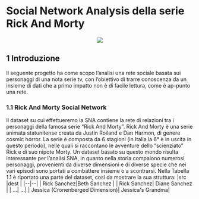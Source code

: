 # Social Network Analysis della serie Rick And Morty
<p align="center">
  <img src="https://github.com/Simone-Scalella/networkxProject/blob/main/img_readme/logo.png">
</p>

## 1	Introduzione
Il seguente progetto ha come scopo l’analisi una rete sociale basata sui personaggi di una nota serie tv, con l’obiettivo di trarre conoscenza da un insieme di dati che a primo impatto non è di facile lettura, come è ap-punto una rete.

### 1.1	Rick And Morty Social Network
Il dataset su cui effettueremo la SNA contiene la rete di relazioni tra i personaggi della famosa serie “Rick And Morty”.
Rick And Morty è una serie animata statunitense creata da Justin Roiland e Dan Harmon, di genere cosmic horror. La serie è composta da 6 stagioni (in Italia la 6° è in uscita in questo periodo), nelle quali si raccontano le avventure dello “scienziato” Rick e di suo nipote Morty.
Un dataset basato su questo mondo risulta interessante per l’analisi SNA, in quanto nella storia compaiono numerosi personaggi, provenienti da diverse dimensioni e di diverse specie che nei vari episodi sono portati a combattere insieme o a scontrarsi.
Nella Tabella 1.1 è riportato una parte del dataset, così da mostrare la sua struttura:
|src  |dest  |
|--|--|
|  Rick Sanchez|Beth Sanchez  |
|  Rick Sanchez| Diane Sanchez |
|  ...|  ...|
| Jessica (Cronenberged Dimension)|  Jessica's Grandma|
